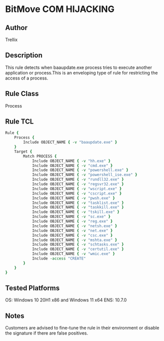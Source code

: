 # BitMove COM HIJACKING

## Author
Trellix

## Description
This rule detects when baaupdate.exe process tries to execute another application or process.This is an enveloping type of rule for restricting the access of a process.

## Rule Class 
Process

## Rule TCL
```tcl
Rule {
    Process {
        Include OBJECT_NAME { -v "baaupdate.exe" }
    }
    Target {
        Match PROCESS {
            Include OBJECT_NAME { -v "hh.exe" }
			Include OBJECT_NAME { -v "cmd.exe" }
			Include OBJECT_NAME { -v "powershell.exe" }
			Include OBJECT_NAME { -v "powershell_ise.exe" }
			Include OBJECT_NAME { -v "rundll32.exe" }
			Include OBJECT_NAME { -v "regsvr32.exe" }
			Include OBJECT_NAME { -v "wscript.exe" }
			Include OBJECT_NAME { -v "cscript.exe" }
			Include OBJECT_NAME { -v "pwsh.exe" }
			Include OBJECT_NAME { -v "tasklist.exe" }
			Include OBJECT_NAME { -v "taskkill.exe" }
			Include OBJECT_NAME { -v "tskill.exe" }
			Include OBJECT_NAME { -v "sc.exe" }
			Include OBJECT_NAME { -v "reg.exe" }
			Include OBJECT_NAME { -v "netsh.exe" }
			Include OBJECT_NAME { -v "net.exe" }
			Include OBJECT_NAME { -v "csc.exe" }
			Include OBJECT_NAME { -v "mshta.exe" }
			Include OBJECT_NAME { -v "schtasks.exe" }
			Include OBJECT_NAME { -v "certutil.exe" }
			Include OBJECT_NAME { -v "wmic.exe" }
            Include -access "CREATE"
        }
    }
}
```

## Tested Platforms
OS: Windows 10 20H1 x86 and Windows 11 x64
ENS: 10.7.0

## Notes
Customers are advised to fine-tune the rule in their environment or disable the signature if there are false positives.